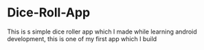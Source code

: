 # Dice-Roll-App
This is s simple dice roller app which I made while learning android development, this is one of my first app which I build
